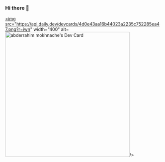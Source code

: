 ### Hi there 👋

<a href="https://app.daily.dev/astrotech13"><img src="https://api.daily.dev/devcards/4d0e43aa16b44023a2235c752285ea47.png?r=iwn" width="400" alt=<a href="https://app.daily.dev/astrotech13"><img src="https://github.com/astroxiii/astroxiii/blob/master/devcard.svg" width="400" alt="abderrahim mokhnache's Dev Card"/></a>/></a>
